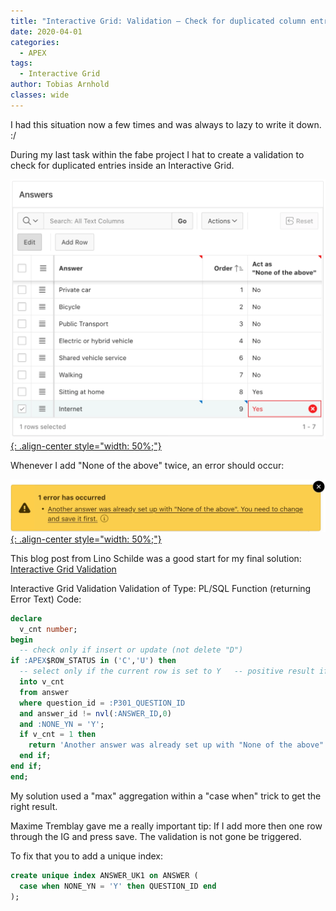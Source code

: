 ```yaml
---
title: "Interactive Grid: Validation – Check for duplicated column entries over all rows"
date: 2020-04-01
categories:
  - APEX
tags:
  - Interactive Grid
author: Tobias Arnhold
classes: wide
---
```

I had this situation now a few times and was always to lazy to write it down. :/

During my last task within the fabe project I hat to create a validation to check for duplicated entries inside an Interactive Grid.

[![interactive-grid-validation-check-for-duplicated-column-entries-01](/assets/images/posts/2020-04-01-interactive-grid-validation-check-for-duplicated-column-entries-01.webp){: .align-center style="width: 50%;"}](/assets/images/posts/2020-04-01-interactive-grid-validation-check-for-duplicated-column-entries-01.webp)

Whenever I add "None of the above" twice, an error should occur:

[![interactive-grid-validation-check-for-duplicated-column-entries-02](/assets/images/posts/2020-04-01-interactive-grid-validation-check-for-duplicated-column-entries-02.webp){: .align-center style="width: 50%;"}](/assets/images/posts/2020-04-01-interactive-grid-validation-check-for-duplicated-column-entries-02.webp)

This blog post from Lino Schilde was a good start for my final solution:
<a href="http://lschilde.blogspot.com/2017/12/interactive-grid-validation.html" rel="noopener noreferrer" target="_blank">Interactive Grid Validation</a>

Interactive Grid Validation
Validation of Type: PL/SQL Function (returning Error Text)
Code:
```sql
declare
  v_cnt number;
begin
  -- check only if insert or update (not delete "D")
if :APEX$ROW_STATUS in ('C','U') then
  -- select only if the current row is set to Y   -- positive result if one answer was set to Y   select max(case when none_yn = 'Y' then 1 else 0 end)
  into v_cnt
  from answer
  where question_id = :P301_QUESTION_ID
  and answer_id != nvl(:ANSWER_ID,0)
  and :NONE_YN = 'Y';
  if v_cnt = 1 then
    return 'Another answer was already set up with "None of the above". You need to change and save it first.';
  end if;
end if;
end;
```
My solution used a "max" aggregation within a "case when" trick to get the right result.

Maxime Tremblay gave me a really important tip:
If I add more then one row through the IG and press save. The validation is not gone be triggered.

To fix that you to add a unique index:
```sql
create unique index ANSWER_UK1 on ANSWER (
  case when NONE_YN = 'Y' then QUESTION_ID end
);
```